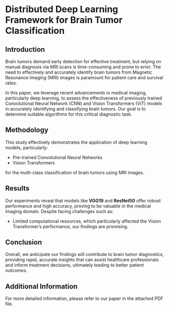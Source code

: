 # Distributed Deep Learning Framework for Brain Tumor Classification

## Introduction

Brain tumors demand early detection for effective treatment, but relying on manual diagnosis via MRI scans is time-consuming and prone to error. The need to effectively and accurately identify brain tumors from Magnetic Resonance Imaging (MRI) images is paramount for patient care and survival rates. 

In this paper, we leverage recent advancements in medical imaging, particularly deep learning, to assess the effectiveness of previously trained Convolutional Neural Network (CNN) and Vision Transformers (ViT) models in accurately identifying and classifying brain tumors. Our goal is to determine suitable algorithms for this critical diagnostic task.

## Methodology

This study effectively demonstrates the application of deep learning models, particularly:

- Pre-trained Convolutional Neural Networks
- Vision Transformers

for the multi-class classification of brain tumors using MRI images.

## Results

Our experiments reveal that models like **VGG19** and **ResNet50** offer robust performance and high accuracy, proving to be valuable in the medical imaging domain. Despite facing challenges such as:

- Limited computational resources, which particularly affected the Vision Transformer’s performance, our findings are promising. 

## Conclusion

Overall, we anticipate our findings will contribute to brain tumor diagnostics, providing rapid, accurate insights that can assist healthcare professionals and inform treatment decisions, ultimately leading to better patient outcomes.

## Additional Information

For more detailed information, please refer to our paper in the attached PDF file.
